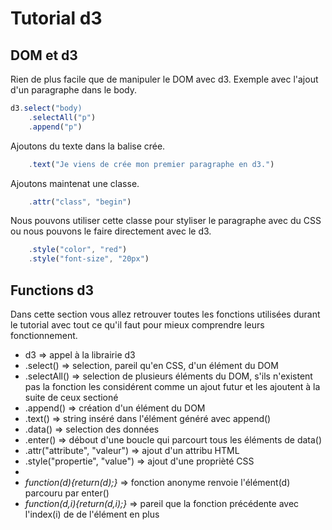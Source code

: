 # Tutorial d3

## DOM et d3

Rien de plus facile que de manipuler le DOM avec d3.
Exemple avec l'ajout d'un paragraphe dans le body.
```javascript
d3.select("body)
    .selectAll("p")
    .append("p")
```
Ajoutons du texte dans la balise crée.
```javascript
    .text("Je viens de crée mon premier paragraphe en d3.")
```
Ajoutons maintenat une classe.
```javascript
    .attr("class", "begin")
```
Nous pouvons utiliser cette classe pour styliser
le paragraphe avec du CSS ou nous pouvons le faire 
directement avec le d3.
```javascript
    .style("color", "red")
    .style("font-size", "20px")
```


## Functions d3
Dans cette section vous allez retrouver toutes 
les fonctions utilisées durant le tutorial avec
tout ce qu'il faut pour mieux comprendre 
leurs fonctionnement.
* d3 => appel à la librairie d3
* .select() => selection, pareil qu'en CSS, d'un élément du DOM
* .selectAll() => selection de plusieurs éléments du DOM, s'ils n'existent pas la fonction les considérent comme un ajout futur et les ajoutent à la suite de ceux sectioné
* .append() => création d'un élément du DOM
* .text() => string inséré dans l'élément généré avec append()
* .data() => selection des données
* .enter() => débout d'une boucle qui parcourt tous les éléments de data()
* .attr("attribute", "valeur") => ajout d'un attribu HTML
* .style("propertie", "value") => ajout d'une proprièté CSS
* 
* _function(d){return(d);}_ => fonction anonyme renvoie l'élément(d) parcouru par enter()
* _function(d,i){return(d,i);}_ => pareil que la fonction précédente avec l'index(i) de de l'élément en plus